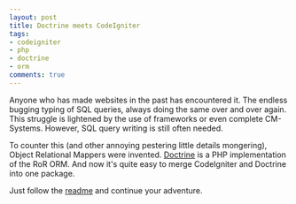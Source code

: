 ```yaml
--- 
layout: post
title: Doctrine meets CodeIgniter
tags: 
- codeigniter
- php
- doctrine
- orm
comments: true
---
```

Anyone who has made websites in the past has encountered it. The endless bugging typing of SQL queries, always doing the same over and over again. This struggle is lightened by the use of frameworks or even complete CM-Systems. However, SQL query writing is still often needed.

To counter this (and other annoying pestering little details mongering), Object Relational Mappers were invented. <a href="http://www.doctrine-project.org" target="_blank">Doctrine</a> is a PHP implementation of the RoR ORM. And now it's quite easy to merge CodeIgniter and Doctrine into one package.

Just follow the <a href="http://alessandrovermeulen.me/wp-content/2009/09/README.html" target="_blank">readme</a> and continue your adventure.
